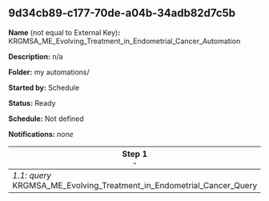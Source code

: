 ## 9d34cb89-c177-70de-a04b-34adb82d7c5b

**Name** (not equal to External Key)**:** KRGMSA_ME_Evolving_Treatment_in_Endometrial_Cancer_Automation

**Description:** n/a

**Folder:** my automations/

**Started by:** Schedule

**Status:** Ready

**Schedule:** Not defined

**Notifications:** _none_


| Step 1<br>_<small>-</small>_ |
| --- |
| _1.1: query_<br>KRGMSA_ME_Evolving_Treatment_in_Endometrial_Cancer_Query |
